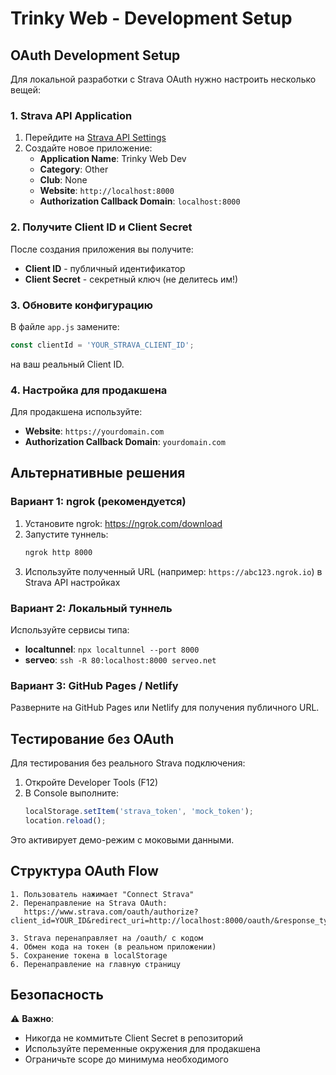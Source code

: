 # Trinky Web - Development Setup

## OAuth Development Setup

Для локальной разработки с Strava OAuth нужно настроить несколько вещей:

### 1. Strava API Application

1. Перейдите на [Strava API Settings](https://www.strava.com/settings/api)
2. Создайте новое приложение:
   - **Application Name**: Trinky Web Dev
   - **Category**: Other
   - **Club**: None
   - **Website**: `http://localhost:8000`
   - **Authorization Callback Domain**: `localhost:8000`

### 2. Получите Client ID и Client Secret

После создания приложения вы получите:
- **Client ID** - публичный идентификатор
- **Client Secret** - секретный ключ (не делитесь им!)

### 3. Обновите конфигурацию

В файле `app.js` замените:

```javascript
const clientId = 'YOUR_STRAVA_CLIENT_ID';
```

на ваш реальный Client ID.

### 4. Настройка для продакшена

Для продакшена используйте:
- **Website**: `https://yourdomain.com`
- **Authorization Callback Domain**: `yourdomain.com`

## Альтернативные решения

### Вариант 1: ngrok (рекомендуется)

1. Установите ngrok: https://ngrok.com/download
2. Запустите туннель:
   ```bash
   ngrok http 8000
   ```
3. Используйте полученный URL (например: `https://abc123.ngrok.io`) в Strava API настройках

### Вариант 2: Локальный туннель

Используйте сервисы типа:
- **localtunnel**: `npx localtunnel --port 8000`
- **serveo**: `ssh -R 80:localhost:8000 serveo.net`

### Вариант 3: GitHub Pages / Netlify

Разверните на GitHub Pages или Netlify для получения публичного URL.

## Тестирование без OAuth

Для тестирования без реального Strava подключения:

1. Откройте Developer Tools (F12)
2. В Console выполните:
   ```javascript
   localStorage.setItem('strava_token', 'mock_token');
   location.reload();
   ```

Это активирует демо-режим с моковыми данными.

## Структура OAuth Flow

```
1. Пользователь нажимает "Connect Strava"
2. Перенаправление на Strava OAuth:
   https://www.strava.com/oauth/authorize?client_id=YOUR_ID&redirect_uri=http://localhost:8000/oauth/&response_type=code&scope=read,activity:read_all

3. Strava перенаправляет на /oauth/ с кодом
4. Обмен кода на токен (в реальном приложении)
5. Сохранение токена в localStorage
6. Перенаправление на главную страницу
```

## Безопасность

⚠️ **Важно**: 
- Никогда не коммитьте Client Secret в репозиторий
- Используйте переменные окружения для продакшена
- Ограничьте scope до минимума необходимого
